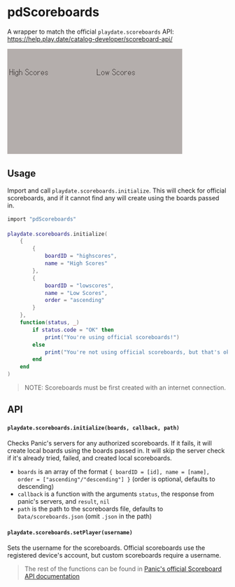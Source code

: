 # pdScoreboards

A wrapper to match the official `playdate.scoreboards` API: https://help.play.date/catalog-developer/scoreboard-api/

![Preview](preview.gif)

## Usage

Import and call `playdate.scoreboards.initialize`. This will check for official scoreboards, and if it cannot find any will create using the boards passed in.

```lua
import "pdScoreboards"

playdate.scoreboards.initialize(
    {
        {
            boardID = "highscores", 
            name = "High Scores" 
        },
        {
            boardID = "lowscores", 
            name = "Low Scores", 
            order = "ascending" 
        }
    },
    function(status, _)
        if status.code = "OK" then
            print("You're using official scoreboards!")
        else
            print("You're not using official scoreboards, but that's okay!")
        end
    end
)
```

> NOTE: Scoreboards must be first created with an internet connection.

## API

#### `playdate.scoreboards.initialize(boards, callback, path)`

Checks Panic's servers for any authorized scoreboards. If it fails, it will create local boards using the boards passed in. It will skip the server check if it's already tried, failed, and created local scoreboards.

* `boards` is an array of the format `{ boardID = [id], name = [name], order = ["ascending"/"descending"] }` (order is optional, defaults to descending)
* `callback` is a function with the arguments `status`, the response from panic's servers, and `result`, `nil`
* `path` is the path to the scoreboards file, defaults to `Data/scoreboards.json` (omit `.json` in the path)

#### `playdate.scoreboards.setPlayer(username)`

Sets the username for the scoreboards. Official scoreboards use the registered device's account, but custom scoreboards require a username.

> The rest of the functions can be found in [Panic's official Scoreboard API documentation](https://help.play.date/catalog-developer/scoreboard-api/)
